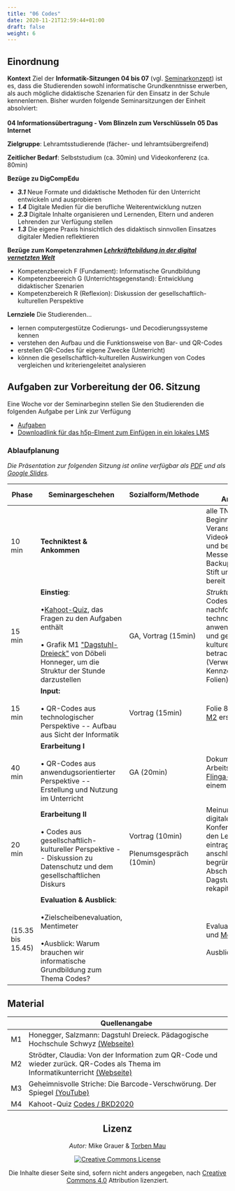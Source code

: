 ```yaml
---
title: "06 Codes"
date: 2020-11-21T12:59:44+01:00
draft: false
weight: 6
---
```



## Einordnung 


**Kontext** 
Ziel der **Informatik-Sitzungen** **04 bis 07** (vgl. [Seminarkonzept](https://lehrerbildung.github.io/3_-seminarkonzept/)) ist es, dass die Studierenden sowohl informatische Grundkenntnisse erwerben, als auch mögliche didaktische Szenarien für den Einsatz in der Schule kennenlernen. Bisher wurden folgende Seminarsitzungen der Einheit absolviert:<br></br> **04 Informationsübertragung - Vom Blinzeln zum Verschlüsseln** 
**05 Das Internet**   
 
 **Zielgruppe**: Lehramtsstudierende (fächer- und lehramtsübergreifend) 

 **Zeitlicher Bedarf**:  Selbststudium (ca. 30min) und Videokonferenz (ca. 80min)  
 
 **Bezüge zu DigCompEdu** 
*  ***3.1*** Neue Formate und didaktische Methoden für den Unterricht entwickeln und ausprobieren 
*  ***1.4*** Digitale Medien für die berufliche Weiterentwicklung nutzen 
*  ***2.3*** Digitale Inhalte organisieren und Lernenden, Eltern und anderen Lehrenden zur Verfügung stellen 
*   ***1.3*** Die eigene Praxis hinsichtlich des didaktisch sinnvollen Einsatzes digitaler Medien reflektieren    

**Bezüge zum Kompetenzrahmen *[Lehrkräftebildung in der digital vernetzten Welt](http://www.lehrerbildungsverbund-niedersachsen.de/index.php?s=KompetenzrahmenLehrkraeftebildunginderdigitalvernetztenWelt)*** 
* Kompetenzbereich F (Fundament): Informatische Grundbildung
* Kompetenzbeereich G (Unterrichtsgegenstand): Entwicklung didaktischer Szenarien
* Kompetenzbereich R (Reflexion): Diskussion der gesellschaftlich-kulturellen Perspektive

**Lernziele** 
Die Studierenden...  
* lernen computergestütze Codierungs- und Decodierungssysteme kennen  
* verstehen den Aufbau und die Funktionsweise von Bar- und QR-Codes  
* erstellen QR-Codes für eigene Zwecke (Unterricht)
* können die gesellschaftlich-kulturellen Auswirkungen von Codes vergleichen und kriteriengeleitet analysieren 



## Aufgaben zur Vorbereitung der 06. Sitzung

Eine Woche vor der Seminarbeginn stellen Sie den Studierenden die folgenden  Aufgabe per Link zur Verfügung

* [Aufgaben](https://lehrerbildung.github.io/4_die_sitzungen/f_aufgaben/)
* [Downloadlink für das h5p-Elment zum Einfügen in ein lokales LMS](https://github.com/Lehrerbildung/BKD-github/raw/main/content/h5pElemente/6-codes.h5p) 


### Ablaufplanung

*Die Präsentation zur folgenden Sitzung ist online verfügbar als [PDF](https:) und als [Google Slides](https://docs.google.com/presentation/d/1N4XEr2nhf4envcZThJCrupA1zrWTEQvWx2PJHl90Qy4/edit?usp=sharing).*

| Phase | Seminargeschehen | Sozialform/Methode | Material & Anmerkungen |
| -------- | -------- | -------- | -------- |
| 10 min |  **Techniktest & Ankommen** |  |	alle TN sind 10 min vor Beginn der Veranstaltung im Videokonferenzraum und bei einem Messenger (als Backup) online. Handy, Stift und Zettel liegen bereit  |
| 15 min | **Einstieg**: <br></br>  •[Kahoot-Quiz](https://create.kahoot.it/share/b3-codes-bkd2020/bef216c3-a9a6-4e6b-af08-a6feafd32a9b), das Fragen zu den Aufgaben enthält <br></br> • Grafik M1 ["Dagstuhl-Dreieck"](https://mia.phsz.ch/Dagstuhl/WebHome) von Döbeli Honneger, um die Struktur der Stunde darzustellen |GA, Vortrag (15min) | *Struktur der Sitzung*: Codes sollen nachfolgend aus technologischer, anwendungsorientierter und gesellschaftlich-kultureller Perspektive betrachtet werden (Verweis auf die Kennzeichnung in den Folien)|
| 15 min | **Input:** <br></br> • QR-Codes aus technologischer Perspektive -- Aufbau aus Sicht der Informatik | Vortrag (15min) | Folie 8-15 mit Hilfe von [M2](https://www.swisseduc.ch/informatik/theoretische_informatik/information_qr_code/docs/information_qr_code.pdf) erstellt |
| 40 min | **Erarbeitung I** <br></br> • QR-Codes aus anwendugsorientierter Perspektive -- Erstellung und Nutzung im Unterricht   | GA (20min) | Dokumentation der Arbeitsergebnisse im [Flinga-Board](https://flinga.fi/s/F5TKF8P) (oder einem ähnlichen Tool)| 
| 20 min | **Erarbeitung II**<br></br>• Codes aus gesellschaftlich-kultureller Perspektive -- Diskussion zu Datenschutz und dem gesellschaftlichen Diskurs | Vortrag (10min) <br></br>Plenumsgespräch (10min) | Meinungsbild per digitalem Tool des Konferenzraums von den Lernenden eintragen, Positionen anschließend begründen lassen. Abschließend Dagstuhl-Dreieck rekapitulieren    |
| (15.35 bis 15.45) | **Evaluation & Ausblick**: <br></br>•Zielscheibenevaluation, Mentimeter <br></br>•Ausblick: Warum brauchen wir informatische Grundbildung zum Thema Codes? |  | Evaluation via [Oncoo](https://oncoo.de/oncoo.php) und [Mentimeter](https://www.mentimeter.com)  <br></br> Ausblick via [M3](https://www.youtube.com/watch?v=Om9fZp-jdQQ&t=50s) |




## Material  
|  | Quellenangabe | 
| -------- | -------- | 
| M1     | Honegger, Salzmann: Dagstuhl Dreieck. Pädagogische Hochschule Schwyz [(Webseite)](https://mia.phsz.ch/Dagstuhl/WebHome) | 
| M2 | Strödter, Claudia: Von der Information zum QR-Code und wieder zurück. QR-Codes als Thema im Informatikunterricht [(Webseite)](https://www.swisseduc.ch/informatik/theoretische_informatik/information_qr_code/docs/information_qr_code.pdf)| 
| M3 | Geheimnisvolle Striche: Die Barcode-Verschwörung. Der Spiegel [(YouTube)](https://www.youtube.com/watch?v=Om9fZp-jdQQ&t=50s)| 
| M4 | Kahoot-Quiz [Codes / BKD2020](https://create.kahoot.it/share/b3-codes-bkd2020/bef216c3-a9a6-4e6b-af08-a6feafd32a9b) |




<center>

## Lizenz
*Autor:* Mike Grauer & [Torben Mau](https://twitter.com/torbenmau)


<a rel="license" href="http://creativecommons.org/licenses/by/4.0/"><img alt="Creative Commons License" style="border-width:0" src="https://i.creativecommons.org/l/by/4.0/88x31.png" /></a><br/><p>Die Inhalte dieser Seite sind, sofern nicht anders angegeben, nach <a rel="license" href="http://creativecommons.org/licenses/by/4.0/">Creative Commons 4.0</a> Attribution lizenziert.</p>


</center>
